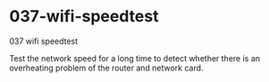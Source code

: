 # 037-wifi-speedtest

037 wifi speedtest

Test the network speed for a long time to detect whether there is an overheating problem of the router and network card.
